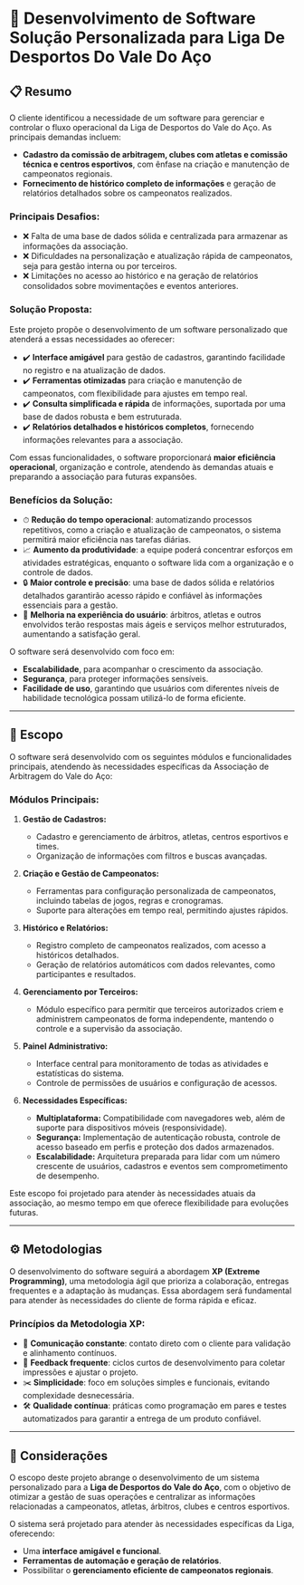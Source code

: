 # **🏅 Desenvolvimento de Software Solução Personalizada para Liga De Desportos Do Vale Do Aço**

## 📋 **Resumo**

O cliente identificou a necessidade de um software para gerenciar e controlar o fluxo operacional da Liga de Desportos do Vale do Aço. As principais demandas incluem:

- **Cadastro da comissão de arbitragem, clubes com atletas e comissão técnica e centros esportivos**, com ênfase na criação e manutenção de campeonatos regionais.
- **Fornecimento de histórico completo de informações** e geração de relatórios detalhados sobre os campeonatos realizados.

### **Principais Desafios:**

- ❌ Falta de uma base de dados sólida e centralizada para armazenar as informações da associação.
- ❌ Dificuldades na personalização e atualização rápida de campeonatos, seja para gestão interna ou por terceiros.
- ❌ Limitações no acesso ao histórico e na geração de relatórios consolidados sobre movimentações e eventos anteriores.

### **Solução Proposta:**

Este projeto propõe o desenvolvimento de um software personalizado que atenderá a essas necessidades ao oferecer:

- ✔️ **Interface amigável** para gestão de cadastros, garantindo facilidade no registro e na atualização de dados.
- ✔️ **Ferramentas otimizadas** para criação e manutenção de campeonatos, com flexibilidade para ajustes em tempo real.
- ✔️ **Consulta simplificada e rápida** de informações, suportada por uma base de dados robusta e bem estruturada.
- ✔️ **Relatórios detalhados e históricos completos**, fornecendo informações relevantes para a associação.

Com essas funcionalidades, o software proporcionará **maior eficiência operacional**, organização e controle, atendendo às demandas atuais e preparando a associação para futuras expansões.

### **Benefícios da Solução:**

- ⏱ **Redução do tempo operacional**: automatizando processos repetitivos, como a criação e atualização de campeonatos, o sistema permitirá maior eficiência nas tarefas diárias.
- 📈 **Aumento da produtividade**: a equipe poderá concentrar esforços em atividades estratégicas, enquanto o software lida com a organização e o controle de dados.
- 🔒 **Maior controle e precisão**: uma base de dados sólida e relatórios detalhados garantirão acesso rápido e confiável às informações essenciais para a gestão.
- 🌟 **Melhoria na experiência do usuário**: árbitros, atletas e outros envolvidos terão respostas mais ágeis e serviços melhor estruturados, aumentando a satisfação geral.

O software será desenvolvido com foco em:

- **Escalabilidade**, para acompanhar o crescimento da associação.
- **Segurança**, para proteger informações sensíveis.
- **Facilidade de uso**, garantindo que usuários com diferentes níveis de habilidade tecnológica possam utilizá-lo de forma eficiente.

---

## 📌 **Escopo**

O software será desenvolvido com os seguintes módulos e funcionalidades principais, atendendo às necessidades específicas da Associação de Arbitragem do Vale do Aço:

### **Módulos Principais:**

1. **Gestão de Cadastros:**  
   - Cadastro e gerenciamento de árbitros, atletas, centros esportivos e times.  
   - Organização de informações com filtros e buscas avançadas.

2. **Criação e Gestão de Campeonatos:**  
   - Ferramentas para configuração personalizada de campeonatos, incluindo tabelas de jogos, regras e cronogramas.  
   - Suporte para alterações em tempo real, permitindo ajustes rápidos.

3. **Histórico e Relatórios:**  
   - Registro completo de campeonatos realizados, com acesso a históricos detalhados.  
   - Geração de relatórios automáticos com dados relevantes, como participantes e resultados.

4. **Gerenciamento por Terceiros:**  
   - Módulo específico para permitir que terceiros autorizados criem e administrem campeonatos de forma independente, mantendo o controle e a supervisão da associação.

5. **Painel Administrativo:**  
   - Interface central para monitoramento de todas as atividades e estatísticas do sistema.  
   - Controle de permissões de usuários e configuração de acessos.

6. **Necessidades Específicas:**  
   - **Multiplataforma:** Compatibilidade com navegadores web, além de suporte para dispositivos móveis (responsividade).  
   - **Segurança:** Implementação de autenticação robusta, controle de acesso baseado em perfis e proteção dos dados armazenados.  
   - **Escalabilidade:** Arquitetura preparada para lidar com um número crescente de usuários, cadastros e eventos sem comprometimento de desempenho.

Este escopo foi projetado para atender às necessidades atuais da associação, ao mesmo tempo em que oferece flexibilidade para evoluções futuras.

---

## ⚙️ **Metodologias**

O desenvolvimento do software seguirá a abordagem **XP (Extreme Programming)**, uma metodologia ágil que prioriza a colaboração, entregas frequentes e a adaptação às mudanças. Essa abordagem será fundamental para atender às necessidades do cliente de forma rápida e eficaz.

### **Princípios da Metodologia XP:**

- 💬 **Comunicação constante**: contato direto com o cliente para validação e alinhamento contínuos.  
- 🔄 **Feedback frequente**: ciclos curtos de desenvolvimento para coletar impressões e ajustar o projeto.  
- ✂️ **Simplicidade**: foco em soluções simples e funcionais, evitando complexidade desnecessária.  
- 🛠️ **Qualidade contínua**: práticas como programação em pares e testes automatizados para garantir a entrega de um produto confiável.

---

## 📝 **Considerações**

O escopo deste projeto abrange o desenvolvimento de um sistema personalizado para a **Liga de Desportos do Vale do Aço**, com o objetivo de otimizar a gestão de suas operações e centralizar as informações relacionadas a campeonatos, atletas, árbitros, clubes e centros esportivos.

O sistema será projetado para atender às necessidades específicas da Liga, oferecendo:

- Uma **interface amigável e funcional**.
- **Ferramentas de automação e geração de relatórios**.
- Possibilitar o **gerenciamento eficiente de campeonatos regionais**.
